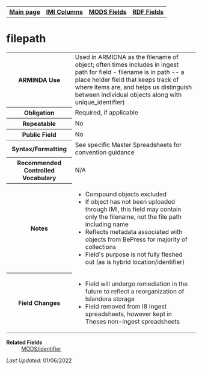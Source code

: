 
<!DOCTYPE html>
<html>

<body>
<table style="width:100%">
  <tr>
    <th><a href="index.md">Main page</a></th>
	<th><a href="IMI.md">IMI Columns</a></th>
    <th><a href="MODS.md">MODS Fields</a></th>
    <th><a href="RDF.md">RDF Fields</a></th>
  </tr>
</table>

<h1>filepath</h1>
<table>
<tr>
	<th>ARMINDA Use</th>
	<td> Used in ARMIDNA as the filename of object; often times includes in ingest path for field - filename is in path  -- a place holder field that keeps track of where items are, and helps us distinguish between individual objects along with unique_identifier)</td>
</tr>
<tr>
	<th>Obligation</th>
	<td>Required, if applicable</td>
</tr>
<tr>
	<th>Repeatable</th>
	<td>No</td>
</tr>
<tr>
	<th>Public Field</th>
	<td>No</td>
</tr>
<tr>
	<th>Syntax/Formatting</th>
	<td>See specific Master Spreadsheets for convention guidance</td>
</tr>
<tr>
	<th>Recommended Controlled Vocabulary</th>
	<td>N/A</td>
</tr>
<tr>
	<th>Notes</th>
	<td>
		<ul>
			<li>Compound objects excluded</li>
			<li>If object has not been uploaded through IMI, this field may contain only the filename, not the file path including name</li>
			<li>Reflects metadata associated with objects from BePress for majority of collections</li>
			<li>Field's purpose is not fully fleshed out (as is hybrid location/identifier)</li>
		</ul>
	</td>
</tr>
<tr>
	<th>Field Changes</th>
	<td>
		<ul>
			<li>Field will undergo remediation in the future to reflect a reorganization of Islandora storage</li>
			<li>Field removed from I8 Ingest spreadsheets, however kept in Theses non-ingest spreadsheets</li>
		</ul>
	</td>
</tr>
</table>
<dl>
	<tdt><b>Related Fields</b></dt>
			<dd><a href="MODS.identifier.md">MODS/identifier</a></dd>
</dl>
<p><i>Last Updated: </i>01/06/2022</p>

</body>
</html>